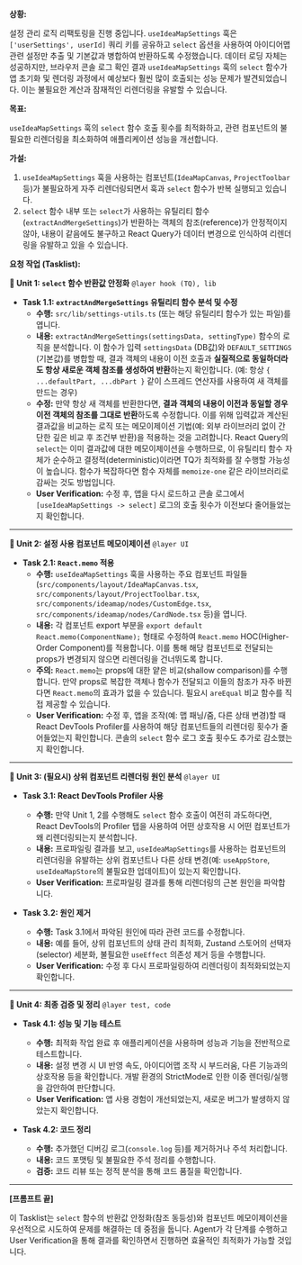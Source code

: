 **상황:**

설정 관리 로직 리팩토링을 진행 중입니다. `useIdeaMapSettings` 훅은 `['userSettings', userId]` 쿼리 키를 공유하고 `select` 옵션을 사용하여 아이디어맵 관련 설정만 추출 및 기본값과 병합하여 반환하도록 수정했습니다. 데이터 로딩 자체는 성공하지만, 브라우저 콘솔 로그 확인 결과 `useIdeaMapSettings` 훅의 `select` 함수가 앱 초기화 및 렌더링 과정에서 예상보다 훨씬 많이 호출되는 성능 문제가 발견되었습니다. 이는 불필요한 계산과 잠재적인 리렌더링을 유발할 수 있습니다.

**목표:**

`useIdeaMapSettings` 훅의 `select` 함수 호출 횟수를 최적화하고, 관련 컴포넌트의 불필요한 리렌더링을 최소화하여 애플리케이션 성능을 개선합니다.

**가설:**

1.  `useIdeaMapSettings` 훅을 사용하는 컴포넌트(`IdeaMapCanvas`, `ProjectToolbar` 등)가 불필요하게 자주 리렌더링되면서 훅과 `select` 함수가 반복 실행되고 있습니다.
2.  `select` 함수 내부 또는 `select`가 사용하는 유틸리티 함수(`extractAndMergeSettings`)가 반환하는 객체의 참조(reference)가 안정적이지 않아, 내용이 같음에도 불구하고 React Query가 데이터 변경으로 인식하여 리렌더링을 유발하고 있을 수 있습니다.

**요청 작업 (Tasklist):**

**📌 Unit 1: `select` 함수 반환값 안정화** `@layer hook (TQ), lib`

*   **Task 1.1: `extractAndMergeSettings` 유틸리티 함수 분석 및 수정**
    *   **수행:** `src/lib/settings-utils.ts` (또는 해당 유틸리티 함수가 있는 파일)를 엽니다.
    *   **내용:** `extractAndMergeSettings(settingsData, settingType)` 함수의 로직을 분석합니다. 이 함수가 입력 `settingsData` (DB값)와 `DEFAULT_SETTINGS` (기본값)를 병합할 때, 결과 객체의 내용이 이전 호출과 **실질적으로 동일하더라도 항상 새로운 객체 참조를 생성하여 반환**하는지 확인합니다. (예: 항상 `{ ...defaultPart, ...dbPart }` 같이 스프레드 연산자를 사용하여 새 객체를 만드는 경우)
    *   **수정:** 만약 항상 새 객체를 반환한다면, **결과 객체의 내용이 이전과 동일할 경우 이전 객체의 참조를 그대로 반환**하도록 수정합니다. 이를 위해 입력값과 계산된 결과값을 비교하는 로직 또는 메모이제이션 기법(예: 외부 라이브러리 없이 간단한 깊은 비교 후 조건부 반환)을 적용하는 것을 고려합니다. React Query의 `select`는 이미 결과값에 대한 메모이제이션을 수행하므로, 이 유틸리티 함수 자체가 순수하고 결정적(deterministic)이라면 TQ가 최적화를 잘 수행할 가능성이 높습니다. 함수가 복잡하다면 함수 자체를 `memoize-one` 같은 라이브러리로 감싸는 것도 방법입니다.
    *   **User Verification:** 수정 후, 앱을 다시 로드하고 콘솔 로그에서 `[useIdeaMapSettings -> select]` 로그의 호출 횟수가 이전보다 줄어들었는지 확인합니다.

---

**📌 Unit 2: 설정 사용 컴포넌트 메모이제이션** `@layer UI`

*   **Task 2.1: `React.memo` 적용**
    *   **수행:** `useIdeaMapSettings` 훅을 사용하는 주요 컴포넌트 파일들(`src/components/layout/IdeaMapCanvas.tsx`, `src/components/layout/ProjectToolbar.tsx`, `src/components/ideamap/nodes/CustomEdge.tsx`, `src/components/ideamap/nodes/CardNode.tsx` 등)을 엽니다.
    *   **내용:** 각 컴포넌트 export 부분을 `export default React.memo(ComponentName);` 형태로 수정하여 `React.memo` HOC(Higher-Order Component)를 적용합니다. 이를 통해 해당 컴포넌트로 전달되는 props가 변경되지 않으면 리렌더링을 건너뛰도록 합니다.
    *   **주의:** `React.memo`는 props에 대한 얕은 비교(shallow comparison)를 수행합니다. 만약 props로 복잡한 객체나 함수가 전달되고 이들의 참조가 자주 바뀐다면 `React.memo`의 효과가 없을 수 있습니다. 필요시 `areEqual` 비교 함수를 직접 제공할 수 있습니다.
    *   **User Verification:** 수정 후, 앱을 조작(예: 맵 패닝/줌, 다른 상태 변경)할 때 React DevTools Profiler를 사용하여 해당 컴포넌트들의 리렌더링 횟수가 줄어들었는지 확인합니다. 콘솔의 `select` 함수 로그 호출 횟수도 추가로 감소했는지 확인합니다.

---

**📌 Unit 3: (필요시) 상위 컴포넌트 리렌더링 원인 분석** `@layer UI`

*   **Task 3.1: React DevTools Profiler 사용**
    *   **수행:** 만약 Unit 1, 2를 수행해도 `select` 함수 호출이 여전히 과도하다면, React DevTools의 Profiler 탭을 사용하여 어떤 상호작용 시 어떤 컴포넌트가 왜 리렌더링되는지 분석합니다.
    *   **내용:** 프로파일링 결과를 보고, `useIdeaMapSettings`를 사용하는 컴포넌트의 리렌더링을 유발하는 상위 컴포넌트나 다른 상태 변경(예: `useAppStore`, `useIdeaMapStore`의 불필요한 업데이트)이 있는지 확인합니다.
    *   **User Verification:** 프로파일링 결과를 통해 리렌더링의 근본 원인을 파악합니다.

*   **Task 3.2: 원인 제거**
    *   **수행:** Task 3.1에서 파악된 원인에 따라 관련 코드를 수정합니다.
    *   **내용:** 예를 들어, 상위 컴포넌트의 상태 관리 최적화, Zustand 스토어의 선택자(selector) 세분화, 불필요한 `useEffect` 의존성 제거 등을 수행합니다.
    *   **User Verification:** 수정 후 다시 프로파일링하여 리렌더링이 최적화되었는지 확인합니다.

---

**📌 Unit 4: 최종 검증 및 정리** `@layer test, code`

*   **Task 4.1: 성능 및 기능 테스트**
    *   **수행:** 최적화 작업 완료 후 애플리케이션을 사용하며 성능과 기능을 전반적으로 테스트합니다.
    *   **내용:** 설정 변경 시 UI 반영 속도, 아이디어맵 조작 시 부드러움, 다른 기능과의 상호작용 등을 확인합니다. 개발 환경의 StrictMode로 인한 이중 렌더링/실행을 감안하여 판단합니다.
    *   **User Verification:** 앱 사용 경험이 개선되었는지, 새로운 버그가 발생하지 않았는지 확인합니다.

*   **Task 4.2: 코드 정리**
    *   **수행:** 추가했던 디버깅 로그(`console.log` 등)를 제거하거나 주석 처리합니다.
    *   **내용:** 코드 포맷팅 및 불필요한 주석 정리를 수행합니다.
    *   **검증:** 코드 리뷰 또는 정적 분석을 통해 코드 품질을 확인합니다.

---

**[프롬프트 끝]**

이 Tasklist는 `select` 함수의 반환값 안정화(참조 동등성)와 컴포넌트 메모이제이션을 우선적으로 시도하여 문제를 해결하는 데 중점을 둡니다. Agent가 각 단계를 수행하고 User Verification을 통해 결과를 확인하면서 진행하면 효율적인 최적화가 가능할 것입니다.
